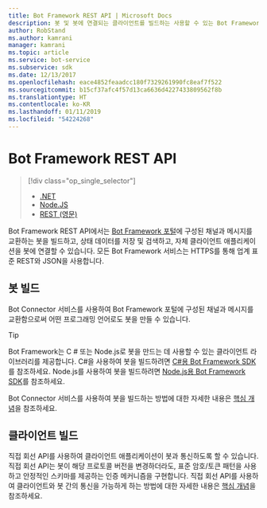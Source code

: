 ```yaml
---
title: Bot Framework REST API | Microsoft Docs
description: 봇 및 봇에 연결되는 클라이언트를 빌드하는 사용할 수 있는 Bot Framework REST API를 시작합니다.
author: RobStand
ms.author: kamrani
manager: kamrani
ms.topic: article
ms.service: bot-service
ms.subservice: sdk
ms.date: 12/13/2017
ms.openlocfilehash: eace4852feaadcc180f7329261990fc8eaf7f522
ms.sourcegitcommit: b15cf37afc4f57d13ca6636d4227433809562f8b
ms.translationtype: HT
ms.contentlocale: ko-KR
ms.lasthandoff: 01/11/2019
ms.locfileid: "54224268"
---
```

# <a name="bot-framework-rest-apis"></a>Bot Framework REST API
> [!div class="op_single_selector"]
> - [.NET](../dotnet/bot-builder-dotnet-overview.md)
> - [Node.JS](../nodejs/bot-builder-nodejs-overview.md)
> - [REST (영문)](../rest-api/bot-framework-rest-overview.md)

Bot Framework REST API에서는 <a href="https://dev.botframework.com/" target="_blank">Bot Framework 포털</a>에 구성된 채널과 메시지를 교환하는 봇을 빌드하고, 상태 데이터를 저장 및 검색하고, 자체 클라이언트 애플리케이션을 봇에 연결할 수 있습니다. 모든 Bot Framework 서비스는 HTTPS를 통해 업계 표준 REST와 JSON을 사용합니다.

## <a name="build-a-bot"></a>봇 빌드

Bot Connector 서비스를 사용하여 Bot Framework 포털에 구성된 채널과 메시지를 교환함으로써 어떤 프로그래밍 언어로도 봇을 만들 수 있습니다. 

> [!TIP]
> Bot Framework는 C # 또는 Node.js로 봇을 만드는 데 사용할 수 있는 클라이언트 라이브러리를 제공합니다. C#을 사용하여 봇을 빌드하려면 [C#용 Bot Framework SDK](../dotnet/bot-builder-dotnet-overview.md)를 참조하세요. Node.js를 사용하여 봇을 빌드하려면 [Node.js용 Bot Framework SDK](../nodejs/index.md)를 참조하세요. 

Bot Connector 서비스를 사용하여 봇을 빌드하는 방법에 대한 자세한 내용은 [핵심 개념](bot-framework-rest-connector-concepts.md)을 참조하세요.

## <a name="build-a-client"></a>클라이언트 빌드

직접 회선 API를 사용하여 클라이언트 애플리케이션이 봇과 통신하도록 할 수 있습니다. 직접 회선 API는 봇이 해당 프로토콜 버전을 변경하더라도, 표준 암호/토큰 패턴을 사용하고 안정적인 스키마를 제공하는 인증 메커니즘을 구현합니다. 직접 회선 API를 사용하여 클라이언트와 봇 간의 통신을 가능하게 하는 방법에 대한 자세한 내용은 [핵심 개념](bot-framework-rest-direct-line-3-0-concepts.md)을 참조하세요. 